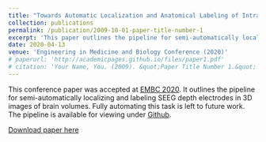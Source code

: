 ```yaml
---
title: "Towards Automatic Localization and Anatomical Labeling of Intracranial Depth Electrodes in Brain Images"
collection: publications
permalink: /publication/2009-10-01-paper-title-number-1
excerpt: 'This paper outlines the pipeline for semi-automatically localizing and labeling SEEG depth electrodes in 3D images of brain volumes. Fully automating this task is left to future work.'
date: 2020-04-13
venue: 'Engineering in Medicine and Biology Conference (2020)'
# paperurl: 'http://academicpages.github.io/files/paper1.pdf'
# citation: 'Your Name, You. (2009). &quot;Paper Title Number 1.&quot; <i>Journal 1</i>. 1(1).'
---
```

This conference paper was accepted at [EMBC 2020](https://embc.embs.org/2020/). It outlines the pipeline for semi-automatically localizing and labeling SEEG depth electrodes in 3D images of brain volumes. Fully automating this task is left to future work. The pipeline is available for viewing under [Github](https://github.com/ncsl/seek).

[Download paper here](/files/publications/embc2020-contact-localization.pdf)
